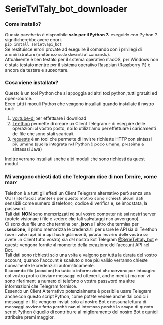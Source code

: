 # SerieTvITaly_bot_downloader

<h3>Come installo?</h3>
Questo pacchetto è disponibile <b>solo per il Python 3</b>, eseguirlo con Python 2 significherebbe avere errori.<br>
<code>pip install serietvapi_bot</code><br>
Se restituisce errori provate ad eseguire il comando con i privilegi di amministratore (mettendo <code>sudo</code> davanti al comando).<br>
Attualmente è ben testato per il sistema operativo macOS, per Windows non è stato testato mentre per il sistema operativo Raspbian (Raspberry Pi) è ancora da testare e supportare.

<h3>Cosa viene installato?</h3>
Questo è un tool Python che si appoggia ad altri tool python, tutti gratuiti ed open-source.<br>
Ecco tutti i moduli Python che vengono installati quando installate il nostro tool:<br>
<ol>
	<li><a href="https://rg3.github.io/youtube-dl/">youtube-dl</a> per effettuare i download</li>
	<li><a href="https://github.com/LonamiWebs/Telethon/">Telethon</a> permette di creare un Client Telegram e di eseguire delle operazioni al vostro posto, noi lo utilizziamo per effettuare i caricamenti dei file che sono stati scaricati.</li>
	<li><a href="https://github.com/requests/requests">requests</a> è un tool che permette di inviare richieste HTTP con sintassi più umana (quella integrata nel Python è poco umana, prossima a sintasssi Java)</li>
</ol>
Inoltre verrano installati anche altri moduli che sono richiesti da questi moduli.

<h3>Mi vengono chiesti dati che Telegram dice di non fornire, come mai?</h3>
Telethon è a tutti gli effetti un Client Telegram alternativo però senza una GUI (interfaccia utente) e per questo motivo sono richiesti alcuni dati sensibili come numero di telefono, codice di verifica e, se impostata, la password.<br>
Tali dati <b>NON</b> sono memorizzati nè sul vostro computer nè sui nostri server (potete visionare i file e vedere che tali salvataggi non avvengono).<br>
Ci sono due file uno che termina per <b>.json</b> e l'altro che termina per <b>.sessione</b>, il primo memorizza le credenziali per usare le API sia di Telethon (con i valori api_id e api_hash già inseriti, potete inserire delle vostre se avete un Client tutto vostro) sia del nostro Bot Telegram <a href="https://t.me/SerieTvItaly_bot">@SerieTvItaly_bot</a> e queste vengono fornite al momento della creazione dell'account API nel Bot.<br>
Tali dati sono richiesti solo una volta e valgono per tutta la durata del vostro account, quando l'account è scaduto o non più valido verranno chieste nuovamente le credenziali automaticamente.<br>
Il secondo file (.session) ha tutte le informazioni che servono per interagire col vostro profilo (inviare messaggi ed ottenerli, anche media) ma non vi sono riferimenti a numero di telefono o vostra password ma altre informazioni che Telegram fornisce.<br>
Essendo un Client Alternativo potenzialmente è possibile usare Telegram anche con questo script Python, come potete vedere anche dai codici i messaggi e i file vengono inviati solo al nostro Bot e nessuna lettura di messaggi avviene fatto perché non ci interessa perché lo scopo di questo script Python è quello di contribuire al miglioramento del nostro Bot e qunidi attribuire premi maggiori.